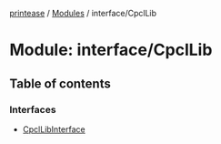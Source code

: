 [printease](../README.md) / [Modules](../modules.md) / interface/CpclLib

# Module: interface/CpclLib

## Table of contents

### Interfaces

- [CpclLibInterface](../interfaces/interface_CpclLib.CpclLibInterface.md)
